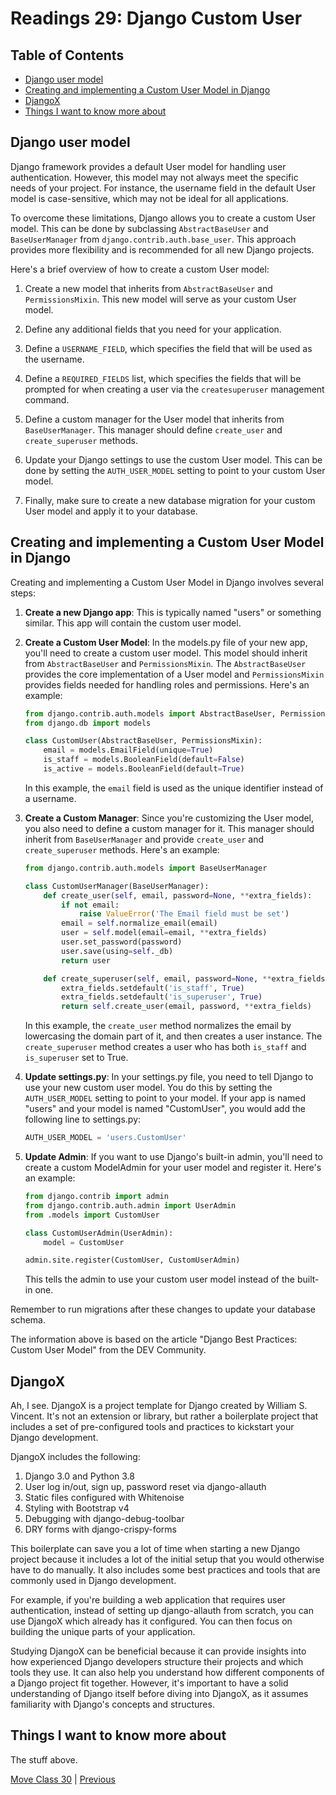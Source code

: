 # Readings 29: Django Custom User

## Table of Contents

- [Django user model](#django-user-model)
- [Creating and implementing a Custom User Model in Django](#creating-and-implementing-a-custom-user-model-in-django)
- [DjangoX](#djangox)
- [Things I want to know more about](#things-i-want-to-know-more-about)

## Django user model

Django framework provides a default User model for handling user authentication. However, this model may not always meet the specific needs of your project. For instance, the username field in the default User model is case-sensitive, which may not be ideal for all applications.

To overcome these limitations, Django allows you to create a custom User model. This can be done by subclassing `AbstractBaseUser` and `BaseUserManager` from `django.contrib.auth.base_user`. This approach provides more flexibility and is recommended for all new Django projects.

Here's a brief overview of how to create a custom User model:

1. Create a new model that inherits from `AbstractBaseUser` and `PermissionsMixin`. This new model will serve as your custom User model.

2. Define any additional fields that you need for your application.

3. Define a `USERNAME_FIELD`, which specifies the field that will be used as the username.

4. Define a `REQUIRED_FIELDS` list, which specifies the fields that will be prompted for when creating a user via the `createsuperuser` management command.

5. Define a custom manager for the User model that inherits from `BaseUserManager`. This manager should define `create_user` and `create_superuser` methods.

6. Update your Django settings to use the custom User model. This can be done by setting the `AUTH_USER_MODEL` setting to point to your custom User model.

7. Finally, make sure to create a new database migration for your custom User model and apply it to your database.

## Creating and implementing a Custom User Model in Django

Creating and implementing a Custom User Model in Django involves several steps:

1. **Create a new Django app**: This is typically named "users" or something similar. This app will contain the custom user model.

2. **Create a Custom User Model**: In the models.py file of your new app, you'll need to create a custom user model. This model should inherit from `AbstractBaseUser` and `PermissionsMixin`. The `AbstractBaseUser` provides the core implementation of a User model and `PermissionsMixin` provides fields needed for handling roles and permissions. Here's an example:

    ```python
    from django.contrib.auth.models import AbstractBaseUser, PermissionsMixin
    from django.db import models

    class CustomUser(AbstractBaseUser, PermissionsMixin):
        email = models.EmailField(unique=True)
        is_staff = models.BooleanField(default=False)
        is_active = models.BooleanField(default=True)
    ```

    In this example, the `email` field is used as the unique identifier instead of a username.

3. **Create a Custom Manager**: Since you're customizing the User model, you also need to define a custom manager for it. This manager should inherit from `BaseUserManager` and provide `create_user` and `create_superuser` methods. Here's an example:

    ```python
    from django.contrib.auth.models import BaseUserManager

    class CustomUserManager(BaseUserManager):
        def create_user(self, email, password=None, **extra_fields):
            if not email:
                raise ValueError('The Email field must be set')
            email = self.normalize_email(email)
            user = self.model(email=email, **extra_fields)
            user.set_password(password)
            user.save(using=self._db)
            return user

        def create_superuser(self, email, password=None, **extra_fields):
            extra_fields.setdefault('is_staff', True)
            extra_fields.setdefault('is_superuser', True)
            return self.create_user(email, password, **extra_fields)
    ```

    In this example, the `create_user` method normalizes the email by lowercasing the domain part of it, and then creates a user instance. The `create_superuser` method creates a user who has both `is_staff` and `is_superuser` set to True.

4. **Update settings.py**: In your settings.py file, you need to tell Django to use your new custom user model. You do this by setting the `AUTH_USER_MODEL` setting to point to your model. If your app is named "users" and your model is named "CustomUser", you would add the following line to settings.py:

    ```python
    AUTH_USER_MODEL = 'users.CustomUser'
    ```

5. **Update Admin**: If you want to use Django's built-in admin, you'll need to create a custom ModelAdmin for your user model and register it. Here's an example:

    ```python
    from django.contrib import admin
    from django.contrib.auth.admin import UserAdmin
    from .models import CustomUser

    class CustomUserAdmin(UserAdmin):
        model = CustomUser

    admin.site.register(CustomUser, CustomUserAdmin)
    ```

    This tells the admin to use your custom user model instead of the built-in one.

Remember to run migrations after these changes to update your database schema.

The information above is based on the article "Django Best Practices: Custom User Model" from the DEV Community.

## DjangoX

Ah, I see. DjangoX is a project template for Django created by William S. Vincent. It's not an extension or library, but rather a boilerplate project that includes a set of pre-configured tools and practices to kickstart your Django development.

DjangoX includes the following:

1. Django 3.0 and Python 3.8
2. User log in/out, sign up, password reset via django-allauth
3. Static files configured with Whitenoise
4. Styling with Bootstrap v4
5. Debugging with django-debug-toolbar
6. DRY forms with django-crispy-forms

This boilerplate can save you a lot of time when starting a new Django project because it includes a lot of the initial setup that you would otherwise have to do manually. It also includes some best practices and tools that are commonly used in Django development.

For example, if you're building a web application that requires user authentication, instead of setting up django-allauth from scratch, you can use DjangoX which already has it configured. You can then focus on building the unique parts of your application.

Studying DjangoX can be beneficial because it can provide insights into how experienced Django developers structure their projects and which tools they use. It can also help you understand how different components of a Django project fit together. However, it's important to have a solid understanding of Django itself before diving into DjangoX, as it assumes familiarity with Django's concepts and structures.

## Things I want to know more about

The stuff above.

[Move Class 30](./Class30.md) | [Previous](./Class27.md)

